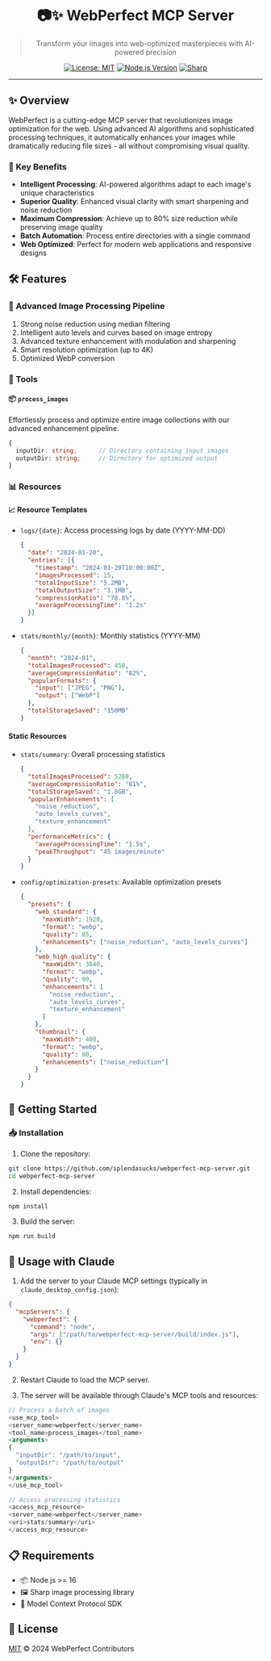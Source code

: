 <div align="center">

# 📷✨ WebPerfect MCP Server

> Transform your images into web-optimized masterpieces with AI-powered precision

[![License: MIT](https://img.shields.io/badge/License-MIT-yellow.svg)](https://opensource.org/licenses/MIT)
[![Node.js Version](https://img.shields.io/badge/node-%3E%3D16-brightgreen)](https://nodejs.org)
[![Sharp](https://img.shields.io/badge/sharp-latest-blue)](https://sharp.pixelplumbing.com)

</div>

---

## ✨ Overview

WebPerfect is a cutting-edge MCP server that revolutionizes image optimization for the web. Using advanced AI algorithms and sophisticated processing techniques, it automatically enhances your images while dramatically reducing file sizes - all without compromising visual quality.

### 🚀 Key Benefits

- **Intelligent Processing**: AI-powered algorithms adapt to each image's unique characteristics
- **Superior Quality**: Enhanced visual clarity with smart sharpening and noise reduction
- **Maximum Compression**: Achieve up to 80% size reduction while preserving image quality
- **Batch Automation**: Process entire directories with a single command
- **Web Optimized**: Perfect for modern web applications and responsive designs

## 🛠 Features

### 🔄 Advanced Image Processing Pipeline
1. Strong noise reduction using median filtering
2. Intelligent auto levels and curves based on image entropy
3. Advanced texture enhancement with modulation and sharpening
4. Smart resolution optimization (up to 4K)
5. Optimized WebP conversion

### 🔧 Tools

#### 📦 `process_images`
Effortlessly process and optimize entire image collections with our advanced enhancement pipeline.
```typescript
{
  inputDir: string;      // Directory containing input images
  outputDir: string;     // Directory for optimized output
}
```

### 📊 Resources

#### 📈 Resource Templates
- `logs/{date}`: Access processing logs by date (YYYY-MM-DD)
  ```json
  {
    "date": "2024-01-20",
    "entries": [{
      "timestamp": "2024-01-20T10:00:00Z",
      "imagesProcessed": 15,
      "totalInputSize": "5.2MB",
      "totalOutputSize": "1.1MB",
      "compressionRatio": "78.8%",
      "averageProcessingTime": "1.2s"
    }]
  }
  ```

- `stats/monthly/{month}`: Monthly statistics (YYYY-MM)
  ```json
  {
    "month": "2024-01",
    "totalImagesProcessed": 450,
    "averageCompressionRatio": "82%",
    "popularFormats": {
      "input": ["JPEG", "PNG"],
      "output": ["WebP"]
    },
    "totalStorageSaved": "150MB"
  }
  ```

#### Static Resources
- `stats/summary`: Overall processing statistics
  ```json
  {
    "totalImagesProcessed": 5280,
    "averageCompressionRatio": "81%",
    "totalStorageSaved": "1.8GB",
    "popularEnhancements": [
      "noise_reduction",
      "auto_levels_curves",
      "texture_enhancement"
    ],
    "performanceMetrics": {
      "averageProcessingTime": "1.5s",
      "peakThroughput": "45 images/minute"
    }
  }
  ```

- `config/optimization-presets`: Available optimization presets
  ```json
  {
    "presets": {
      "web_standard": {
        "maxWidth": 1920,
        "format": "webp",
        "quality": 85,
        "enhancements": ["noise_reduction", "auto_levels_curves"]
      },
      "web_high_quality": {
        "maxWidth": 3840,
        "format": "webp",
        "quality": 90,
        "enhancements": [
          "noise_reduction",
          "auto_levels_curves",
          "texture_enhancement"
        ]
      },
      "thumbnail": {
        "maxWidth": 400,
        "format": "webp",
        "quality": 80,
        "enhancements": ["noise_reduction"]
      }
    }
  }
  ```

## 🚀 Getting Started

### 📥 Installation

1. Clone the repository:
```bash
git clone https://github.com/splendasucks/webperfect-mcp-server.git
cd webperfect-mcp-server
```

2. Install dependencies:
```bash
npm install
```

3. Build the server:
```bash
npm run build
```

## 🤖 Usage with Claude

1. Add the server to your Claude MCP settings (typically in `claude_desktop_config.json`):
```json
{
  "mcpServers": {
    "webperfect": {
      "command": "node",
      "args": ["/path/to/webperfect-mcp-server/build/index.js"],
      "env": {}
    }
  }
}
```

2. Restart Claude to load the MCP server.

3. The server will be available through Claude's MCP tools and resources:
```typescript
// Process a batch of images
<use_mcp_tool>
<server_name>webperfect</server_name>
<tool_name>process_images</tool_name>
<arguments>
{
  "inputDir": "/path/to/input",
  "outputDir": "/path/to/output"
}
</arguments>
</use_mcp_tool>

// Access processing statistics
<access_mcp_resource>
<server_name>webperfect</server_name>
<uri>stats/summary</uri>
</access_mcp_resource>
```

## 📋 Requirements

- 📦 Node.js >= 16
- 🖼️ Sharp image processing library
- 🔌 Model Context Protocol SDK

## 📄 License

[MIT](LICENSE) © 2024 WebPerfect Contributors
